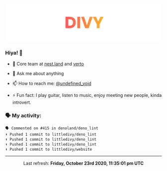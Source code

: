 
![](https://github.com/divy-work/divy-work/raw/master/assets/divy.png)

### Hiya! 👋

- 🔭 Core team at [nest.land](https://github.com/nestdotland/nest.land) and [verto](https://github.com/useverto/verto)

- 💬 Ask me about anything

- 📫 How to reach me: [@undefined_void](https://instagram.com/divy.exe)

- ⚡ Fun fact: I play guitar, listen to music, enjoy meeting new people, kinda introvert.

### 🗣 My activity:

```
🗣 Commented on #415 in denoland/deno_lint
⬆️ Pushed 1 commit to littledivy/deno_lint
⬆️ Pushed 1 commit to littledivy/deno_lint
⬆️ Pushed 1 commit to littledivy/deno_lint
⬆️ Pushed 1 commit to littledivy/website
```

------------
<p align="center">Last refresh: <b>Friday, October 23rd 2020, 11:35:01 pm UTC</b></p>
